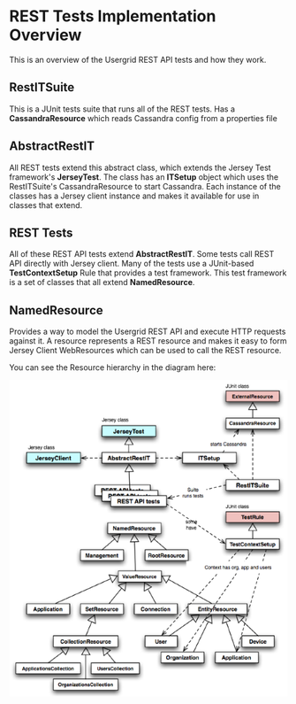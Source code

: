 REST Tests Implementation Overview
===
This is an overview of the Usergrid REST API tests and how they work.

RestITSuite
---
This is a JUnit tests suite that runs all of the REST tests. 
Has a __CassandraResource__ which reads Cassandra config from a properties file

AbstractRestIT
---
All REST tests extend this abstract class, which extends the Jersey Test framework's __JerseyTest__. 
The class has an __ITSetup__ object which uses the RestITSuite's CassandraResource to start Cassandra.
Each instance of the classes has a Jersey client instance and makes it available for use in classes that extend.

REST Tests
---
All of these REST API tests extend __AbstractRestIT__.
Some tests call REST API directly with Jersey client.
Many of the tests use a JUnit-based __TestContextSetup__ Rule that provides a test framework.
This test framework is a set of classes that all extend __NamedResource__.

NamedResource
---
Provides a way to model the Usergrid REST API and execute HTTP requests against it.
A resource represents a REST resource and makes it easy to form Jersey Client WebResources
which can be used to call the REST resource.

You can see the Resource hierarchy in the diagram here:

![Diagram of Usergrid REST Test classes](class-diagram.png)



